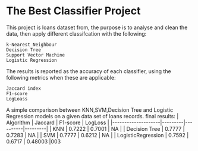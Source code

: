 # The Best Classifier Project

This project is loans dataset from, the purpose is to analyse and clean the data, then apply different classifcation with the following:



    k-Nearest Neighbour
    Decision Tree
    Support Vector Machine
    Logistic Regression

The results is reported as the accuracy of each classifier, using the following metrics when these are applicable:

    Jaccard index
    F1-score
    LogLoass

A simple comparison between KNN,SVM,Decision Tree and Logistic Regression models on a given data set of loans records. final results:
| Algorithm          | Jaccard | F1-score | LogLoss |
|--------------------|---------|----------|---------|
| KNN                | 0.7222  | 0.7001   | NA      |
| Decision Tree      | 0.7777  | 0.7283   | NA      |
| SVM                | 0.7777  | 0.6212	  | NA      |
| LogisticRegression | 0.7592  | 0.6717   | 0.48003 |003


